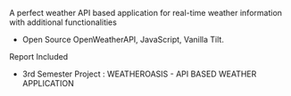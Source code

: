A perfect weather API based application for real-time weather information with additional functionalities

- Open Source OpenWeatherAPI, JavaScript, Vanilla Tilt.

Report Included
* 3rd Semester Project : WEATHEROASIS - API BASED WEATHER APPLICATION
